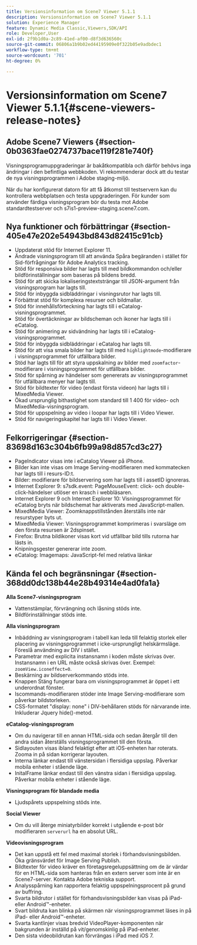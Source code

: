 ```yaml
---
title: Versionsinformation om Scene7 Viewer 5.1.1
description: Versionsinformation om Scene7 Viewer 5.1.1
solution: Experience Manager
feature: Dynamic Media Classic,Viewers,SDK/API
role: Developer,User
exl-id: 2f9b1d0a-2c89-41ed-af00-d8f3d636560c
source-git-commit: 06806a1b9b02ed44195909e0f322b05e9adbdec1
workflow-type: tm+mt
source-wordcount: '701'
ht-degree: 0%

---
```


# Versionsinformation om Scene7 Viewer 5.1.1{#scene-viewers-release-notes}

## Adobe Scene7 Viewers {#section-0b0363fae0274737bace119f281e740f}

Visningsprogramuppgraderingar är bakåtkompatibla och därför behövs inga ändringar i den befintliga webbkoden. Vi rekommenderar dock att du testar de nya visningsprogrammen i Adobe staging-miljö.

När du har konfigurerat datorn för att få åtkomst till testservern kan du kontrollera webbplatsen och testa uppgraderingen. För kunder som använder färdiga visningsprogram bör du testa mot Adobe standardtestserver och s7is1-preview-staging.scene7.com.

## Nya funktioner och förbättringar {#section-405e47e202e54943bd843d82415c91cb}

* Uppdaterat stöd för Internet Explorer 11.
* Ändrade visningsprogram till att använda Spåra begäranden i stället för Sid-förfrågningar för Adobe Analytics tracking.
* Stöd för responsiva bilder har lagts till med bildkommandon och/eller bildförinställningar som baseras på bildens bredd.
* Stöd för att skicka lokaliseringstextsträngar till JSON-argument från visningsprogram har lagts till.
* Stöd för inbyggda sidbläddringar i visningsrutor har lagts till.
* Förbättrat stöd för komplexa resurser och bildmallar.
* Stöd för innehållsförteckning har lagts till i eCatalog-visningsprogrammet.
* Stöd för övertäckningar av bildscheman och ikoner har lagts till i eCatalog.
* Stöd för animering av sidvändning har lagts till i eCatalog-visningsprogrammet.
* Stöd för inbyggda sidbläddringar i eCatalog har lagts till.
* Stöd för att visa smala bilder har lagts till med `highlightmode`-modifierare i visningsprogrammet för utfällbara bilder.
* Stöd har lagts till för att styra uppskalning av bilder med `zoomfactor`-modifierare i visningsprogrammet för utfällbara bilder.
* Stöd för spårning av händelser som genererats av visningsprogrammet för utfällbara menyer har lagts till.
* Stöd för bildtexter för video (endast första videon) har lagts till i MixedMedia Viewer.
* Ökad ursprunglig bithastighet som standard till 1 400 för video- och MixedMedia-visningsprogram.
* Stöd för uppspelning av video i loopar har lagts till i Video Viewer.
* Stöd för navigeringskapitel har lagts till i Video Viewer.

## Felkorrigeringar {#section-83698d163c304b6fb99a98d857cd3c27}

* PageIndicator visas inte i eCatalog Viewer på iPhone.
* Bilder kan inte visas om Image Serving-modifieraren med kommatecken har lagts till i resurs-ID:t.
* Bilder: modifierare för bildservering som har lagts till i assetID ignoreras.
* Internet Explorer 9: s7sdk.event: PageMouseEvent: click- och double-click-händelser utlöser en krasch i webbläsaren.
* Internet Explorer 9 och Internet Explorer 10: Visningsprogrammet för eCatalog bryts när bildschemat har aktiverats med JavaScript-mallen.
* MixedMedia Viewer: Zoomknappstillstånden återställs inte när resurstyper byts ut.
* MixedMedia Viewer: Visningsprogrammet komprimeras i svarsläge om den första resursen är 2dspinset.
* Firefox: Brutna bildikoner visas kort vid utfällbar bild tills rutorna har lästs in.
* Knipningsgester genererar inte zoom.
* eCatalog: Imagemaps: JavaScript-fel med relativa länkar

## Kända fel och begränsningar {#section-368dd0dc138b44e28b49314e4ad0fa1a}

**Alla Scene7-visningsprogram**

* Vattenstämplar, förvrängning och låsning stöds inte.
* Bildförinställningar stöds inte.

**Alla visningsprogram**

* Inbäddning av visningsprogram i tabell kan leda till felaktig storlek eller placering av visningsprogrammet i icke-ursprungligt helskärmsläge. Föreslå användning av DIV i stället.
* Parametrar med explicita instansnamn i koden måste skrivas över. Instansnamn i en URL måste också skrivas över. Exempel: `zoomView.iconeffect=0`.
* Beskärning av bildserverkommando stöds inte.
* Knappen Stäng fungerar bara om visningsprogrammet är öppet i ett underordnat fönster.
* Iscommands-modifieraren stöder inte Image Serving-modifierare som påverkar bildstorleken.
* CSS-formatet &quot;display: none&quot; i DIV-behållaren stöds för närvarande inte. Inkluderar Jquery hide()-metod.

**eCatalog-visningsprogram**

* Om du navigerar till en annan HTML-sida och sedan återgår till den andra sidan återställs visningsprogrammet till den första.
* Sidlayouten visas ibland felaktigt efter att iOS-enheten har roterats. Zooma in på sidan korrigerar layouten.
* Interna länkar endast till vänstersidan i flersidiga uppslag. Påverkar mobila enheter i stående läge.
* InitalFrame länkar endast till den vänstra sidan i flersidiga uppslag. Påverkar mobila enheter i stående läge.

**Visningsprogram för blandade media**

* Ljudspårets uppspelning stöds inte.

**Social Viewer**

* Om du vill återge miniatyrbilder korrekt i utgående e-post bör modifieraren `serverurl` ha en absolut URL.

**Videovisningsprogram**

* Det kan uppstå ett fel med maximal storlek i förhandsvisningsbilden. Öka gränsvärdet för Image Serving Publish.
* Bildtexter för video kräver en företagsregeluppsättning om de är värdar för en HTML-sida som hanteras från en extern server som inte är en Scene7-server. Kontakta Adobe tekniska support.
* Analysspårning kan rapportera felaktig uppspelningsprocent på grund av buffring.
* Svarta bildrutor i stället för förhandsvisningsbilder kan visas på iPad- eller Android™-enheter.
* Svart bildruta kan blinka på skärmen när visningsprogrammet läses in på iPad- eller Android™-enheter.
* Svarta kantlinjer visas bredvid VideoPlayer-komponenten när bakgrunden är inställd på vit/genomskinlig på iPad-enheter.
* Den sista videobildrutan kan förvrängas i iPad med iOS 7.
